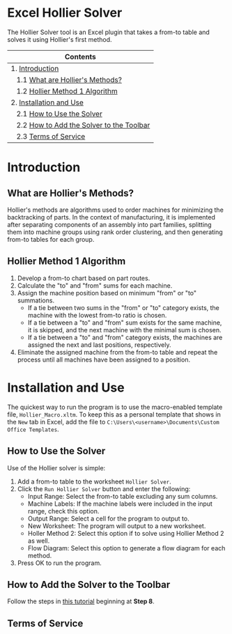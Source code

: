 
# Excel Hollier Solver
The Hollier Solver tool is an Excel plugin that takes a from-to table and solves it using Hollier's first method.

|Contents|
|---|
|1. [Introduction](#introduction)|
|&nbsp;&nbsp;&nbsp;1.1 [What are Hollier's Methods?](#what-are-hollier's-methods)|
|&nbsp;&nbsp;&nbsp;1.2 [Hollier Method 1 Algorithm](#hollier-method-1-algorithm)|
|2. [Installation and Use](#installation-and-use)|
|&nbsp;&nbsp;&nbsp;2.1 [How to Use the Solver](#how-to-use-the-solver)|
|&nbsp;&nbsp;&nbsp;2.2 [How to Add the Solver to the Toolbar](#how-to-add-the-solver-to-the-toolbar)|
|&nbsp;&nbsp;&nbsp;2.3 [Terms of Service](#terms-of-service)|


# Introduction

## What are Hollier's Methods?
Hollier's methods are algorithms used to order machines for minimizing the backtracking of parts. In the context of manufacturing, it is implemented after separating components of an assembly into part families, splitting them into machine groups using rank order clustering, and then generating from-to tables for each group.

## Hollier Method 1 Algorithm
1. Develop a from-to chart based on part routes. 
1. Calculate the "to" and "from" sums for each machine.
1. Assign the machine position based on minimum "from" or "to" summations.
    - If a tie between two sums in the "from" or "to" category exists, the machine with the lowest from-to ratio is chosen.
    - If a tie between a "to" and "from" sum exists for the same machine, it is skipped, and the next machine with the minimal sum is chosen.
    - If a tie between a "to" and "from" category exists, the machines are assigned the next and last positions, respectively.
1. Eliminate the assigned machine from the from-to table and repeat the process until all machines have been assigned to a position.


# Installation and Use
The quickest way to run the program is to use the macro-enabled template file, `Hollier_Macro.xltm`. To keep this as a personal template that shows in the `New` tab in Excel, add the file to `C:\Users\<username>\Documents\Custom Office Templates`.

## How to Use the Solver
Use of the Hollier solver is simple:
1. Add a from-to table to the worksheet `Hollier Solver`.
1. Click the `Run Hollier Solver` button and enter the following:
    - Input Range: Select the from-to table excluding any sum columns.
    - Machine Labels: If the machine labels were included in the input range, check this option.
    - Output Range: Select a cell for the program to output to.
    - New Worksheet: The program will output to a new worksheet.
    - Holler Method 2: Select this option if to solve using Hollier Method 2 as well.
    - Flow Diagram: Select this option to generate a flow diagram for each method.
1. Press OK to run the program.

## How to Add the Solver to the Toolbar
Follow the steps in [this tutorial](https://www.excel-easy.com/vba/examples/add-a-macro-to-the-toolbar.html) beginning at **Step 8**.

## Terms of Service
